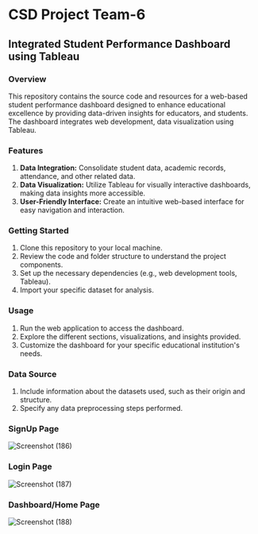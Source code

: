 # CSD Project Team-6
## Integrated Student Performance Dashboard using Tableau

### Overview

This repository contains the source code and resources for a web-based student performance dashboard designed to enhance educational excellence by providing data-driven insights for educators, and students. The dashboard integrates web development, data visualization using Tableau.

### Features
1. **Data Integration:** Consolidate student data, academic records, attendance, and other related data.
2. **Data Visualization:** Utilize Tableau for visually interactive dashboards, making data insights more accessible.
3. **User-Friendly Interface:** Create an intuitive web-based interface for easy navigation and interaction.

### Getting Started
1. Clone this repository to your local machine.
2. Review the code and folder structure to understand the project components.
3. Set up the necessary dependencies (e.g., web development tools, Tableau).
4. Import your specific dataset for analysis.
   
### Usage
1. Run the web application to access the dashboard.
2. Explore the different sections, visualizations, and insights provided.
3. Customize the dashboard for your specific educational institution's needs.

### Data Source
1. Include information about the datasets used, such as their origin and structure.
2. Specify any data preprocessing steps performed.

### SignUp Page
![Screenshot (186)](https://github.com/ssp-271/CSDProject-Team6/assets/91901616/ed2d9778-ab20-45af-856e-1a0ae8b78630)

### Login Page
![Screenshot (187)](https://github.com/ssp-271/CSDProject-Team6/assets/91901616/b7dcda58-e7af-4222-8d1c-a8790b704e86)

### Dashboard/Home Page
![Screenshot (188)](https://github.com/ssp-271/CSDProject-Team6/assets/91901616/c794555b-b059-45d5-9a49-2643062ab8bb)

